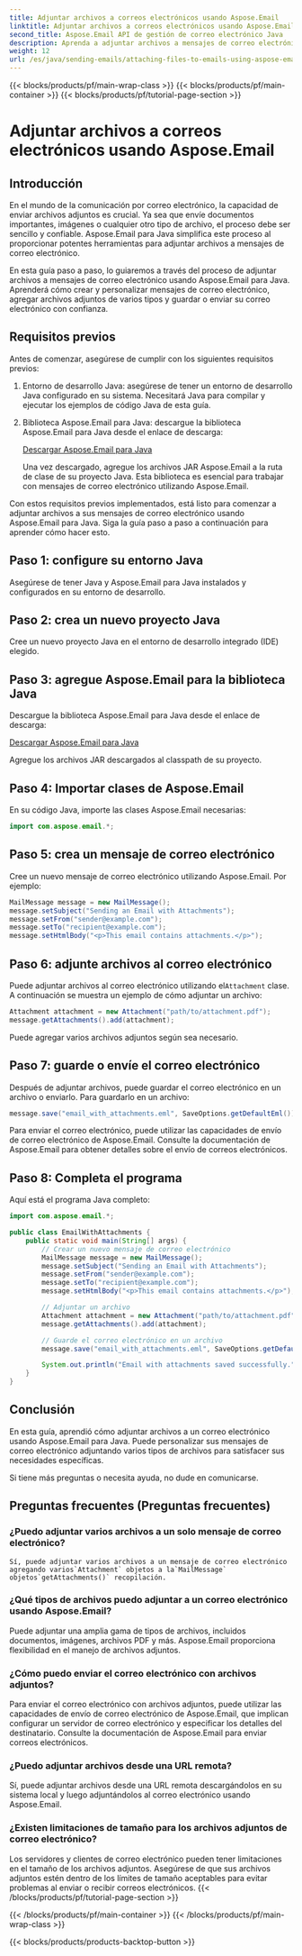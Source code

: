 ```yaml
---
title: Adjuntar archivos a correos electrónicos usando Aspose.Email
linktitle: Adjuntar archivos a correos electrónicos usando Aspose.Email
second_title: Aspose.Email API de gestión de correo electrónico Java
description: Aprenda a adjuntar archivos a mensajes de correo electrónico utilizando Aspose.Email para Java. Mejore sus correos electrónicos con facilidad utilizando esta guía paso a paso.
weight: 12
url: /es/java/sending-emails/attaching-files-to-emails-using-aspose-email/
---
```


{{< blocks/products/pf/main-wrap-class >}}
{{< blocks/products/pf/main-container >}}
{{< blocks/products/pf/tutorial-page-section >}}

# Adjuntar archivos a correos electrónicos usando Aspose.Email

## Introducción

En el mundo de la comunicación por correo electrónico, la capacidad de enviar archivos adjuntos es crucial. Ya sea que envíe documentos importantes, imágenes o cualquier otro tipo de archivo, el proceso debe ser sencillo y confiable. Aspose.Email para Java simplifica este proceso al proporcionar potentes herramientas para adjuntar archivos a mensajes de correo electrónico.

En esta guía paso a paso, lo guiaremos a través del proceso de adjuntar archivos a mensajes de correo electrónico usando Aspose.Email para Java. Aprenderá cómo crear y personalizar mensajes de correo electrónico, agregar archivos adjuntos de varios tipos y guardar o enviar su correo electrónico con confianza.

## Requisitos previos

Antes de comenzar, asegúrese de cumplir con los siguientes requisitos previos:

1. Entorno de desarrollo Java: asegúrese de tener un entorno de desarrollo Java configurado en su sistema. Necesitará Java para compilar y ejecutar los ejemplos de código Java de esta guía.

2. Biblioteca Aspose.Email para Java: descargue la biblioteca Aspose.Email para Java desde el enlace de descarga:

   [Descargar Aspose.Email para Java](https://releases.aspose.com/email/java/)

   Una vez descargado, agregue los archivos JAR Aspose.Email a la ruta de clase de su proyecto Java. Esta biblioteca es esencial para trabajar con mensajes de correo electrónico utilizando Aspose.Email.

Con estos requisitos previos implementados, está listo para comenzar a adjuntar archivos a sus mensajes de correo electrónico usando Aspose.Email para Java. Siga la guía paso a paso a continuación para aprender cómo hacer esto.

## Paso 1: configure su entorno Java

Asegúrese de tener Java y Aspose.Email para Java instalados y configurados en su entorno de desarrollo.

## Paso 2: crea un nuevo proyecto Java

Cree un nuevo proyecto Java en el entorno de desarrollo integrado (IDE) elegido.

## Paso 3: agregue Aspose.Email para la biblioteca Java

Descargue la biblioteca Aspose.Email para Java desde el enlace de descarga:

[Descargar Aspose.Email para Java](https://releases.aspose.com/email/java/)

Agregue los archivos JAR descargados al classpath de su proyecto.

## Paso 4: Importar clases de Aspose.Email

En su código Java, importe las clases Aspose.Email necesarias:

```java
import com.aspose.email.*;
```

## Paso 5: crea un mensaje de correo electrónico

Cree un nuevo mensaje de correo electrónico utilizando Aspose.Email. Por ejemplo:

```java
MailMessage message = new MailMessage();
message.setSubject("Sending an Email with Attachments");
message.setFrom("sender@example.com");
message.setTo("recipient@example.com");
message.setHtmlBody("<p>This email contains attachments.</p>");
```

## Paso 6: adjunte archivos al correo electrónico

 Puede adjuntar archivos al correo electrónico utilizando el`Attachment` clase. A continuación se muestra un ejemplo de cómo adjuntar un archivo:

```java
Attachment attachment = new Attachment("path/to/attachment.pdf");
message.getAttachments().add(attachment);
```

Puede agregar varios archivos adjuntos según sea necesario.

## Paso 7: guarde o envíe el correo electrónico

Después de adjuntar archivos, puede guardar el correo electrónico en un archivo o enviarlo. Para guardarlo en un archivo:

```java
message.save("email_with_attachments.eml", SaveOptions.getDefaultEml());
```

Para enviar el correo electrónico, puede utilizar las capacidades de envío de correo electrónico de Aspose.Email. Consulte la documentación de Aspose.Email para obtener detalles sobre el envío de correos electrónicos.

## Paso 8: Completa el programa

Aquí está el programa Java completo:

```java
import com.aspose.email.*;

public class EmailWithAttachments {
    public static void main(String[] args) {
        // Crear un nuevo mensaje de correo electrónico
        MailMessage message = new MailMessage();
        message.setSubject("Sending an Email with Attachments");
        message.setFrom("sender@example.com");
        message.setTo("recipient@example.com");
        message.setHtmlBody("<p>This email contains attachments.</p>");

        // Adjuntar un archivo
        Attachment attachment = new Attachment("path/to/attachment.pdf");
        message.getAttachments().add(attachment);

        // Guarde el correo electrónico en un archivo
        message.save("email_with_attachments.eml", SaveOptions.getDefaultEml());

        System.out.println("Email with attachments saved successfully.");
    }
}
```

## Conclusión

En esta guía, aprendió cómo adjuntar archivos a un correo electrónico usando Aspose.Email para Java. Puede personalizar sus mensajes de correo electrónico adjuntando varios tipos de archivos para satisfacer sus necesidades específicas.

Si tiene más preguntas o necesita ayuda, no dude en comunicarse.

## Preguntas frecuentes (Preguntas frecuentes)

### ¿Puedo adjuntar varios archivos a un solo mensaje de correo electrónico?
    Sí, puede adjuntar varios archivos a un mensaje de correo electrónico agregando varios`Attachment` objetos a la`MailMessage` objetos`getAttachments()` recopilación.

### ¿Qué tipos de archivos puedo adjuntar a un correo electrónico usando Aspose.Email?
   Puede adjuntar una amplia gama de tipos de archivos, incluidos documentos, imágenes, archivos PDF y más. Aspose.Email proporciona flexibilidad en el manejo de archivos adjuntos.

### ¿Cómo puedo enviar el correo electrónico con archivos adjuntos?
   Para enviar el correo electrónico con archivos adjuntos, puede utilizar las capacidades de envío de correo electrónico de Aspose.Email, que implican configurar un servidor de correo electrónico y especificar los detalles del destinatario. Consulte la documentación de Aspose.Email para enviar correos electrónicos.

### ¿Puedo adjuntar archivos desde una URL remota?
   Sí, puede adjuntar archivos desde una URL remota descargándolos en su sistema local y luego adjuntándolos al correo electrónico usando Aspose.Email.

### ¿Existen limitaciones de tamaño para los archivos adjuntos de correo electrónico?
   Los servidores y clientes de correo electrónico pueden tener limitaciones en el tamaño de los archivos adjuntos. Asegúrese de que sus archivos adjuntos estén dentro de los límites de tamaño aceptables para evitar problemas al enviar o recibir correos electrónicos.
{{< /blocks/products/pf/tutorial-page-section >}}

{{< /blocks/products/pf/main-container >}}
{{< /blocks/products/pf/main-wrap-class >}}

{{< blocks/products/products-backtop-button >}}
